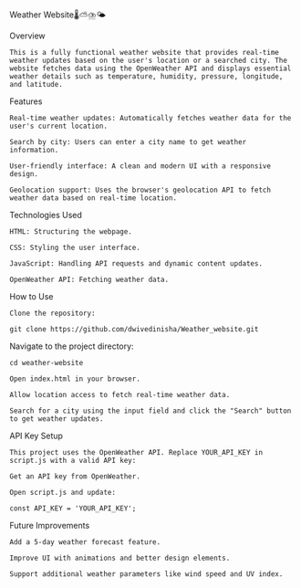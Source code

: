 Weather Website🌡️⛅⛈️🌤️

Overview

	This is a fully functional weather website that provides real-time weather updates based on the user's location or a searched city. The website fetches data using the OpenWeather API and displays essential 		weather details such as temperature, humidity, pressure, longitude, and latitude.

Features

	Real-time weather updates: Automatically fetches weather data for the user's current location.

	Search by city: Users can enter a city name to get weather information.

	User-friendly interface: A clean and modern UI with a responsive design.

	Geolocation support: Uses the browser's geolocation API to fetch weather data based on real-time location.

Technologies Used

	HTML: Structuring the webpage.

	CSS: Styling the user interface.

	JavaScript: Handling API requests and dynamic content updates.

	OpenWeather API: Fetching weather data.

How to Use

	Clone the repository:

	git clone https://github.com/dwivedinisha/Weather_website.git

Navigate to the project directory:

	cd weather-website

	Open index.html in your browser.

	Allow location access to fetch real-time weather data.

	Search for a city using the input field and click the "Search" button to get weather updates.

API Key Setup

	This project uses the OpenWeather API. Replace YOUR_API_KEY in script.js with a valid API key:

	Get an API key from OpenWeather.

	Open script.js and update:

	const API_KEY = 'YOUR_API_KEY';

Future Improvements

	Add a 5-day weather forecast feature.

	Improve UI with animations and better design elements.

	Support additional weather parameters like wind speed and UV index.
